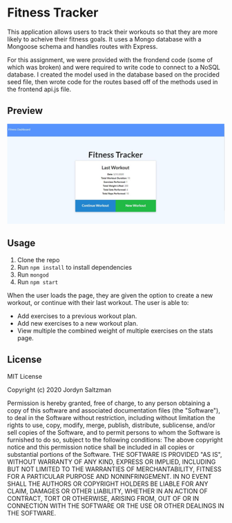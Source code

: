 # Fitness Tracker

This application allows users to track their workouts so that they are more likely to acheive their fitness goals. It uses a Mongo database with a Mongoose schema and handles routes with Express.

For this assignment, we were provided with the frondend code (some of which was broken) and were required to write code to connect to a NoSQL database.  I created the model used in the database based on the procided seed file, then wrote code for the routes based off of the methods used in the frontend api.js file.



## Preview

![Screenshot](./public/assets/images/screenshot.JPG)

## Usage

1. Clone the repo
2. Run `npm install` to install dependencies
3. Run `mongod`
4. Run `npm start`

When the user loads the page, they are given the option to create a new workout, or continue with their last workout.
The user is able to:

- Add exercises to a previous workout plan.
- Add new exercises to a new workout plan.
- View multiple the combined weight of multiple exercises on the stats page.

## License

MIT License

Copyright (c) 2020 Jordyn Saltzman

Permission is hereby granted, free of charge, to any person obtaining a copy of this software and associated documentation files (the "Software"), to deal in the Software without restriction, including without limitation the rights to use, copy, modify, merge, publish, distribute, sublicense, and/or sell copies of the Software, and to permit persons to whom the Software is furnished to do so, subject to the following conditions: The above copyright notice and this permission notice shall be included in all copies or substantial portions of the Software. THE SOFTWARE IS PROVIDED "AS IS", WITHOUT WARRANTY OF ANY KIND, EXPRESS OR IMPLIED, INCLUDING BUT NOT LIMITED TO THE WARRANTIES OF MERCHANTABILITY, FITNESS FOR A PARTICULAR PURPOSE AND NONINFRINGEMENT. IN NO EVENT SHALL THE AUTHORS OR COPYRIGHT HOLDERS BE LIABLE FOR ANY CLAIM, DAMAGES OR OTHER LIABILITY, WHETHER IN AN ACTION OF CONTRACT, TORT OR OTHERWISE, ARISING FROM, OUT OF OR IN CONNECTION WITH THE SOFTWARE OR THE USE OR OTHER DEALINGS IN THE SOFTWARE.
